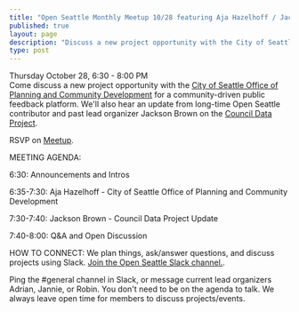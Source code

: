 ```yaml
---
title: "Open Seattle Monthly Meetup 10/28 featuring Aja Hazelhoff / Jackson Brown"
published: true
layout: page
description: "Discuss a new project opportunity with the City of Seattle Office of Planning and Community Development for a community-driven public feedback platform."
type: post
---
```

Thursday October 28, 6:30 - 8:00 PM  
Come discuss a new project opportunity with the [City of Seattle Office of Planning and Community Development](https://www.seattle.gov/opcd) for a community-driven public feedback platform. We'll also hear an update from long-time Open Seattle contributor and past lead organizer Jackson Brown on the [Council Data Project](https://councildataproject.org/).

RSVP on [Meetup](https://www.meetup.com/openseattle/events/xrrspsyccnblc/).

MEETING AGENDA:

6:30: Announcements and Intros

6:35-7:30: Aja Hazelhoff - City of Seattle Office of Planning and Community Development

7:30-7:40: Jackson Brown - Council Data Project Update

7:40-8:00: Q&A and Open Discussion

HOW TO CONNECT:
We plan things, ask/answer questions, and discuss projects using Slack.
[Join the Open Seattle Slack channel.](https://join.slack.com/t/openseattle/shared_invite/enQtNzczMjg5MzYyNzg4LTgwZDExYmE2MWQ4N2ZiN2VmNDllMmU3ODI0YWFkMTQ5ODY4MGMwNDBhOTQwNTU3OGJmYTI5ZTE3YWQ2NTdjYWY).

Ping the #general channel in Slack, or message current lead organizers Adrian, Jannie, or Robin. You don't need to be on the agenda to talk. We always leave open time for members to discuss projects/events.

